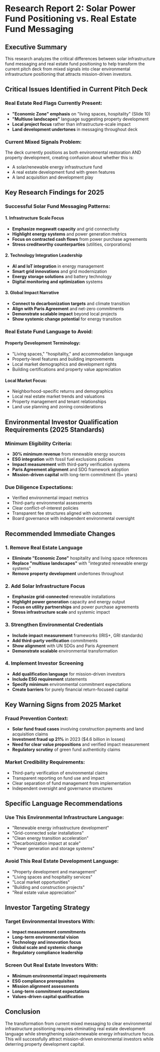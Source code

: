 # Research Report 2: Solar Power Fund Positioning vs. Real Estate Fund Messaging

## Executive Summary
This research analyzes the critical differences between solar infrastructure fund messaging and real estate fund positioning to help transform the current pitch deck from mixed signals into clear environmental infrastructure positioning that attracts mission-driven investors.

## Critical Issues Identified in Current Pitch Deck

### Real Estate Red Flags Currently Present:
- **"Economic Zone" emphasis** on "living spaces, hospitality" (Slide 10)
- **"Multiuse landscapes"** language suggesting property development
- **Local project focus** rather than infrastructure-scale impact
- **Land development undertones** in messaging throughout deck

### Current Mixed Signals Problem:
The deck currently positions as both environmental restoration AND property development, creating confusion about whether this is:
- A solar/renewable energy infrastructure fund
- A real estate development fund with green features
- A land acquisition and development play

## Key Research Findings for 2025

### Successful Solar Fund Messaging Patterns:

#### 1. Infrastructure Scale Focus
- **Emphasize megawatt capacity** and grid connectivity
- **Highlight energy systems** and power generation metrics
- **Focus on contracted cash flows** from power purchase agreements
- **Stress creditworthy counterparties** (utilities, corporations)

#### 2. Technology Integration Leadership
- **AI and IoT integration** in energy management
- **Smart grid innovations** and grid modernization
- **Energy storage solutions** and battery technology
- **Digital monitoring and optimization** systems

#### 3. Global Impact Narrative
- **Connect to decarbonization targets** and climate transition
- **Align with Paris Agreement** and net-zero commitments
- **Demonstrate scalable impact** beyond local projects
- **Show systemic change potential** for energy transition

### Real Estate Fund Language to Avoid:

#### Property Development Terminology:
- "Living spaces," "hospitality," and accommodation language
- Property-level features and building improvements
- Local market demographics and development rights
- Building certifications and property value appreciation

#### Local Market Focus:
- Neighborhood-specific returns and demographics
- Local real estate market trends and valuations
- Property management and tenant relationships
- Land use planning and zoning considerations

## Environmental Investor Qualification Requirements (2025 Standards)

### Minimum Eligibility Criteria:
- **30% minimum revenue** from renewable energy sources
- **ESG integration** with fossil fuel exclusions policies
- **Impact measurement** with third-party verification systems
- **Paris Agreement alignment** and SDG framework adoption
- **Mission-driven capital** with long-term commitment (5+ years)

### Due Diligence Expectations:
- Verified environmental impact metrics
- Third-party environmental assessments
- Clear conflict-of-interest policies
- Transparent fee structures aligned with outcomes
- Board governance with independent environmental oversight

## Recommended Immediate Changes

### 1. Remove Real Estate Language
- **Eliminate "Economic Zone"** hospitality and living space references
- **Replace "multiuse landscapes"** with "integrated renewable energy systems"
- **Remove property development** undertones throughout

### 2. Add Solar Infrastructure Focus
- **Emphasize grid-connected** renewable installations
- **Highlight power generation** capacity and energy output
- **Focus on utility partnerships** and power purchase agreements
- **Stress infrastructure scale** and systemic impact

### 3. Strengthen Environmental Credentials
- **Include impact measurement** frameworks (IRIS+, GRI standards)
- **Add third-party verification** commitments
- **Show alignment** with UN SDGs and Paris Agreement
- **Demonstrate scalable** environmental transformation

### 4. Implement Investor Screening
- **Add qualification language** for mission-driven investors
- **Include ESG requirement** statements
- **Specify minimum** environmental commitment expectations
- **Create barriers** for purely financial return-focused capital

## Key Warning Signs from 2025 Market

### Fraud Prevention Context:
- **Solar fund fraud cases** involving construction payments and land acquisition claims
- **Investment fraud up 21%** in 2023 ($4.6 billion in losses)
- **Need for clear value propositions** and verified impact measurement
- **Regulatory scrutiny** of green fund authenticity claims

### Market Credibility Requirements:
- Third-party verification of environmental claims
- Transparent reporting on fund use and impact
- Clear separation of fund management from implementation
- Independent oversight and governance structures

## Specific Language Recommendations

### Use This Environmental Infrastructure Language:
- "Renewable energy infrastructure development"
- "Grid-connected solar installations"
- "Clean energy transition acceleration"
- "Decarbonization impact at scale"
- "Power generation and storage systems"

### Avoid This Real Estate Development Language:
- "Property development and management"
- "Living spaces and hospitality services"
- "Local market opportunities"
- "Building and construction projects"
- "Real estate value appreciation"

## Investor Targeting Strategy

### Target Environmental Investors With:
- **Impact measurement commitments**
- **Long-term environmental vision**
- **Technology and innovation focus**
- **Global scale and systemic change**
- **Regulatory compliance leadership**

### Screen Out Real Estate Investors With:
- **Minimum environmental impact requirements**
- **ESG compliance prerequisites**
- **Mission alignment assessments**
- **Long-term commitment expectations**
- **Values-driven capital qualification**

## Conclusion
The transformation from current mixed messaging to clear environmental infrastructure positioning requires eliminating real estate development language while strengthening solar/renewable energy infrastructure focus. This will successfully attract mission-driven environmental investors while deterring property development capital.